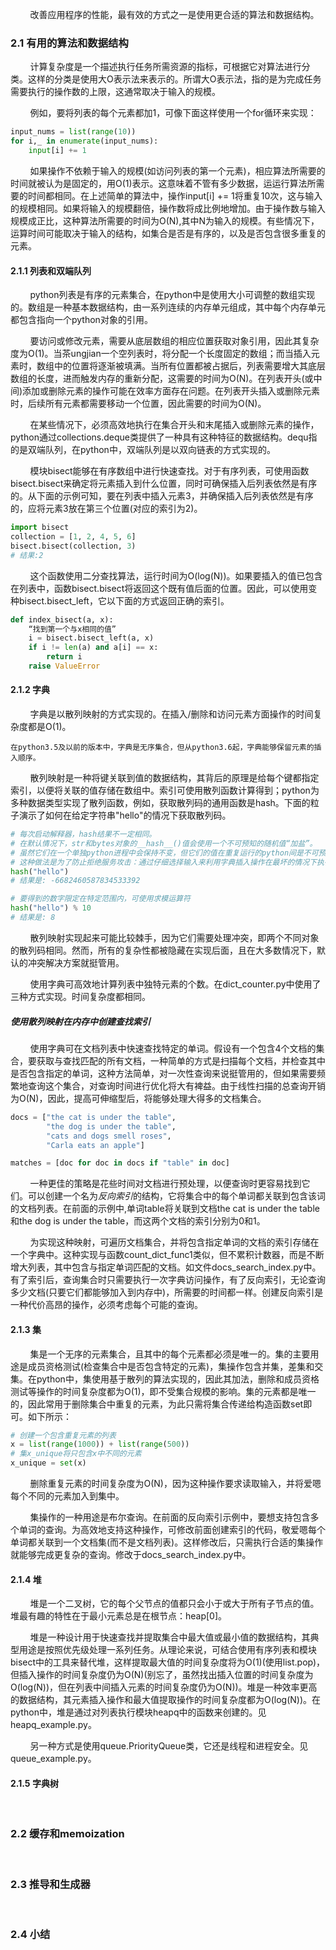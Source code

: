 &nbsp;&nbsp;&nbsp;&nbsp;&nbsp;&nbsp;&nbsp;&nbsp;改善应用程序的性能，最有效的方式之一是使用更合适的算法和数据结构。

### 2.1 有用的算法和数据结构

&nbsp;&nbsp;&nbsp;&nbsp;&nbsp;&nbsp;&nbsp;&nbsp;计算复杂度是一个描述执行任务所需资源的指标，可根据它对算法进行分类。这样的分类是使用大O表示法来表示的。所谓大O表示法，指的是为完成任务需要执行的操作数的上限，这通常取决于输入的规模。

&nbsp;&nbsp;&nbsp;&nbsp;&nbsp;&nbsp;&nbsp;&nbsp;例如，要将列表的每个元素都加1，可像下面这样使用一个for循环来实现：
```py
input_nums = list(range(10))
for i,_ in enumerate(input_nums):
    input[i] += 1
```
&nbsp;&nbsp;&nbsp;&nbsp;&nbsp;&nbsp;&nbsp;&nbsp;如果操作不依赖于输入的规模(如访问列表的第一个元素)，相应算法所需要的时间就被认为是固定的，用O(1)表示。这意味着不管有多少数据，运运行算法所需要的时间都相同。在上述简单的算法中，操作input[i] += 1将重复10次，这与输入的规模相同。如果将输入的规模翻倍，操作数将成比例地增加。由于操作数与输入规模成正比，这种算法所需要的时间为O(N),其中N为输入的规模。有些情况下，运算时间可能取决于输入的结构，如集合是否是有序的，以及是否包含很多重复的元素。

#### 2.1.1 列表和双端队列
&nbsp;&nbsp;&nbsp;&nbsp;&nbsp;&nbsp;&nbsp;&nbsp;python列表是有序的元素集合，在python中是使用大小可调整的数组实现的。数组是一种基本数据结构，由一系列连续的内存单元组成，其中每个内存单元都包含指向一个python对象的引用。

&nbsp;&nbsp;&nbsp;&nbsp;&nbsp;&nbsp;&nbsp;&nbsp;要访问或修改元素，需要从底层数组的相应位置获取对象引用，因此其复杂度为O(1)。当茶ungjian一个空列表时，将分配一个长度固定的数组；而当插入元素时，数组中的位置将逐渐被填满。当所有位置都被占据后，列表需要增大其底层数组的长度，进而触发内存的重新分配，这需要的时间为O(N)。在列表开头(或中间)添加或删除元素的操作可能在效率方面存在问题。在列表开头插入或删除元素时，后续所有元素都需要移动一个位置，因此需要的时间为O(N)。

&nbsp;&nbsp;&nbsp;&nbsp;&nbsp;&nbsp;&nbsp;&nbsp;在某些情况下，必须高效地执行在集合开头和末尾插入或删除元素的操作，python通过collections.deque类提供了一种具有这种特征的数据结构。dequ指的是双端队列，在python中，双端队列是以双向链表的方式实现的。

&nbsp;&nbsp;&nbsp;&nbsp;&nbsp;&nbsp;&nbsp;&nbsp;模块bisect能够在有序数组中进行快速查找。对于有序列表，可使用函数bisect.bisect来确定将元素插入到什么位置，同时可确保插入后列表依然是有序的。从下面的示例可知，要在列表中插入元素3，并确保插入后列表依然是有序的，应将元素3放在第三个位置(对应的索引为2)。
```py
import bisect
collection = [1, 2, 4, 5, 6]
bisect.bisect(collection, 3)
# 结果:2
```
&nbsp;&nbsp;&nbsp;&nbsp;&nbsp;&nbsp;&nbsp;&nbsp;这个函数使用二分查找算法，运行时间为O(log(N))。如果要插入的值已包含在列表中，函数bisect.bisect将返回这个既有值后面的位置。因此，可以使用变种bisect.bisect_left，它以下面的方式返回正确的索引。
```py
def index_bisect(a, x):
    “找到第一个与x相同的值”
    i = bisect.bisect_left(a, x)
    if i != len(a) and a[i] == x:
        return i
    raise ValueError
```

#### 2.1.2 字典
&nbsp;&nbsp;&nbsp;&nbsp;&nbsp;&nbsp;&nbsp;&nbsp;字典是以散列映射的方式实现的。在插入/删除和访问元素方面操作的时间复杂度都是O(1)。
```text
在python3.5及以前的版本中，字典是无序集合，但从python3.6起，字典能够保留元素的插入顺序。
```
&nbsp;&nbsp;&nbsp;&nbsp;&nbsp;&nbsp;&nbsp;&nbsp;散列映射是一种将键关联到值的数据结构，其背后的原理是给每个键都指定索引，以便将关联的值存储在数组中。索引可使用散列函数计算得到；python为多种数据类型实现了散列函数，例如，获取散列码的通用函数是hash。下面的粒子演示了如何在给定字符串"hello"的情况下获取散列码。
```py
# 每次启动解释器，hash结果不一定相同。
# 在默认情况下，str和bytes对象的__hash__()值会使用一个不可预知的随机值“加盐”。
# 虽然它们在一个单独python进程中会保持不变，但它们的值在重复运行的python间是不可预测的。
# 这种做法是为了防止拒绝服务攻击：通过仔细选择输入来利用字典插入操作在最坏的情况下执行效率即O(n^2)复杂度。
hash("hello")
# 结果是: -6682460587834533392

# 要得到的数字限定在特定范围内，可使用求模运算符
hash("hello") % 10
# 结果是: 8
```
&nbsp;&nbsp;&nbsp;&nbsp;&nbsp;&nbsp;&nbsp;&nbsp;散列映射实现起来可能比较棘手，因为它们需要处理冲突，即两个不同对象的散列码相同。然而，所有的复杂性都被隐藏在实现后面，且在大多数情况下，默认的冲突解决方案就挺管用。

&nbsp;&nbsp;&nbsp;&nbsp;&nbsp;&nbsp;&nbsp;&nbsp;使用字典可高效地计算列表中独特元素的个数。在dict_counter.py中使用了三种方式实现。时间复杂度都相同。

##### 使用散列映射在内存中创建查找索引
&nbsp;&nbsp;&nbsp;&nbsp;&nbsp;&nbsp;&nbsp;&nbsp;使用字典可在文档列表中快速查找特定的单词。假设有一个包含4个文档的集合，要获取与查找匹配的所有文档，一种简单的方式是扫描每个文档，并检查其中是否包含指定的单词，这种方法简单，对一次性查询来说挺管用的，但如果需要频繁地查询这个集合，对查询时间进行优化将大有裨益。由于线性扫描的总查询开销为O(N)，因此，提高可伸缩型后，将能够处理大得多的文档集合。
```py
docs = ["the cat is under the table",
        "the dog is under the table",
        "cats and dogs smell roses",
        "Carla eats an apple"]

matches = [doc for doc in docs if "table" in doc]
```
&nbsp;&nbsp;&nbsp;&nbsp;&nbsp;&nbsp;&nbsp;&nbsp;一种更佳的策略是花些时间对文档进行预处理，以便查询时更容易找到它们。可以创建一个名为*反向索引*的结构，它将集合中的每个单词都关联到包含该词的文档列表。在前面的示例中,单词table将关联到文档the cat is under the table和the dog is under the table，而这两个文档的索引分别为0和1。

&nbsp;&nbsp;&nbsp;&nbsp;&nbsp;&nbsp;&nbsp;&nbsp;为实现这种映射，可遍历文档集合，并将包含指定单词的文档的索引存储在一个字典中。这种实现与函数count_dict_func1类似，但不累积计数器，而是不断增大列表，其中包含与指定单词匹配的文档。如文件docs_search_index.py中。有了索引后，查询集合时只需要执行一次字典访问操作，有了反向索引，无论查询多少文档(只要它们都能够加入到内存中)，所需要的时间都一样。创建反向索引是一种代价高昂的操作，必须考虑每个可能的查询。

#### 2.1.3 集
&nbsp;&nbsp;&nbsp;&nbsp;&nbsp;&nbsp;&nbsp;&nbsp;集是一个无序的元素集合，且其中的每个元素都必须是唯一的。集的主要用途是成员资格测试(检查集合中是否包含特定的元素)，集操作包含并集，差集和交集。在python中，集使用基于散列的算法实现的，因此其加法，删除和成员资格测试等操作的时间复杂度都为O(1)，即不受集合规模的影响。集的元素都是唯一的，因此常用于删除集合中重复的元素，为此只需将集合传递给构造函数set即可。如下所示：
```py
# 创建一个包含重复元素的列表
x = list(range(1000)) + list(range(500))
# 集x_unique将只包含x中不同的元素
x_unique = set(x)
```
&nbsp;&nbsp;&nbsp;&nbsp;&nbsp;&nbsp;&nbsp;&nbsp;删除重复元素的时间复杂度为O(N)，因为这种操作要求读取输入，并将爱嗯每个不同的元素加入到集中。

&nbsp;&nbsp;&nbsp;&nbsp;&nbsp;&nbsp;&nbsp;&nbsp;集操作的一种用途是布尔查询。在前面的反向索引示例中，要想支持包含多个单词的查询。为高效地支持这种操作，可修改前面创建索引的代码，敬爱嗯每个单词都关联到一个文档集(而不是文档列表)。这样修改后，只需执行合适的集操作就能够完成更复杂的查询。修改于docs_search_index.py中。

#### 2.1.4 堆
&nbsp;&nbsp;&nbsp;&nbsp;&nbsp;&nbsp;&nbsp;&nbsp;堆是一个二叉树，它的每个父节点的值都只会小于或大于所有子节点的值。堆最有趣的特性在于最小元素总是在根节点：heap[0]。

&nbsp;&nbsp;&nbsp;&nbsp;&nbsp;&nbsp;&nbsp;&nbsp;堆是一种设计用于快速查找并提取集合中最大值或最小值的数据结构，其典型用途是按照优先级处理一系列任务。从理论来说，可结合使用有序列表和模块bisect中的工具来替代堆，这样提取最大值的时间复杂度将为O(1)(使用list.pop)，但插入操作的时间复杂度仍为O(N)(别忘了，虽然找出插入位置的时间复杂度为O(log(N))，但在列表中间插入元素的时间复杂度仍为O(N))。堆是一种效率更高的数据结构，其元素插入操作和最大值提取操作的时间复杂度都为O(log(N))。在python中，堆是通过对列表执行模块heapq中的函数来创建的。见heapq_example.py。

&nbsp;&nbsp;&nbsp;&nbsp;&nbsp;&nbsp;&nbsp;&nbsp;另一种方式是使用queue.PriorityQueue类，它还是线程和进程安全。见queue_example.py。

#### 2.1.5 字典树
&nbsp;&nbsp;&nbsp;&nbsp;&nbsp;&nbsp;&nbsp;&nbsp;

### 2.2 缓存和memoization
&nbsp;&nbsp;&nbsp;&nbsp;&nbsp;&nbsp;&nbsp;&nbsp;

### 2.3 推导和生成器
&nbsp;&nbsp;&nbsp;&nbsp;&nbsp;&nbsp;&nbsp;&nbsp;

### 2.4 小结
&nbsp;&nbsp;&nbsp;&nbsp;&nbsp;&nbsp;&nbsp;&nbsp;
